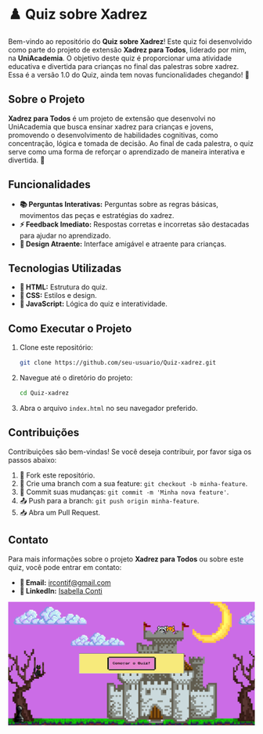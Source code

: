 # ♟️ Quiz sobre Xadrez

Bem-vindo ao repositório do **Quiz sobre Xadrez**! Este quiz foi desenvolvido como parte do projeto de extensão **Xadrez para Todos**, liderado por mim, na **UniAcademia**. O objetivo deste quiz é proporcionar uma atividade educativa e divertida para crianças no final das palestras sobre xadrez.
Essa é a versão 1.0 do Quiz, ainda tem novas funcionalidades chegando! 🚀

## Sobre o Projeto

**Xadrez para Todos** é um projeto de extensão que desenvolvi no UniAcademia que busca ensinar xadrez para crianças e jovens, promovendo o desenvolvimento de habilidades cognitivas, como concentração, lógica e tomada de decisão. Ao final de cada palestra, o quiz serve como uma forma de reforçar o aprendizado de maneira interativa e divertida. 🎉

## Funcionalidades

- **📚 Perguntas Interativas:** Perguntas sobre as regras básicas, movimentos das peças e estratégias do xadrez.
- **⚡ Feedback Imediato:** Respostas corretas e incorretas são destacadas para ajudar no aprendizado.
- **🎨 Design Atraente:** Interface amigável e atraente para crianças.

## Tecnologias Utilizadas

- **🔧 HTML:** Estrutura do quiz.
- **🎨 CSS:** Estilos e design.
- **🧠 JavaScript:** Lógica do quiz e interatividade.

## Como Executar o Projeto

1. Clone este repositório:
    ```sh
    git clone https://github.com/seu-usuario/Quiz-xadrez.git
    ```

2. Navegue até o diretório do projeto:
    ```sh
    cd Quiz-xadrez
    ```

3. Abra o arquivo `index.html` no seu navegador preferido.

## Contribuições

Contribuições são bem-vindas! Se você deseja contribuir, por favor siga os passos abaixo:

1. 🍴 Fork este repositório.
2. 🌿 Crie uma branch com a sua feature: `git checkout -b minha-feature`.
3. 💾 Commit suas mudanças: `git commit -m 'Minha nova feature'`.
4. 📤 Push para a branch: `git push origin minha-feature`.
5. 📥 Abra um Pull Request.

## Contato

Para mais informações sobre o projeto **Xadrez para Todos** ou sobre este quiz, você pode entrar em contato:

- **📧 Email:** ircontif@gmail.com
- **🔗 LinkedIn:** [Isabella Conti](https://www.linkedin.com/in/isabellarconti/)



![Imagem do quiz](quiz-isa.png)

